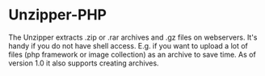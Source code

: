 # Unzipper-PHP
 The Unzipper extracts .zip or .rar archives and .gz files on webservers.
 It's handy if you do not have shell access. E.g. if you want to upload a lot of files (php framework or image collection) as an archive to save time.
 As of version 1.0 it also supports creating archives.
